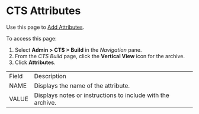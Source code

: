 # CTS Attributes

<div class="use">

Use this page to [Add Attributes](../Use_Cases/Add_Attributes.htm).

</div>

To access this page:

1.  Select **Admin \> CTS \> Build** in the *Navigation* pane.
2.  From the *CTS Build* page, click the **Vertical View** icon for the
    archive.
3.  Click **Attributes**.

|       |                                                             |
| ----- | ----------------------------------------------------------- |
| Field | Description                                                 |
| NAME  | Displays the name of the attribute.                         |
| VALUE | Displays notes or instructions to include with the archive. |
